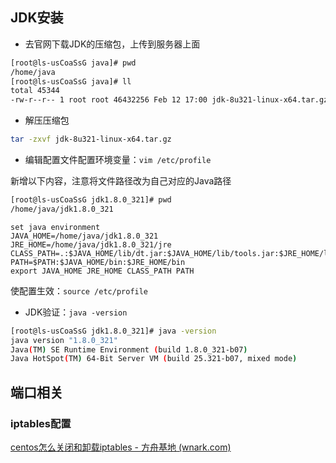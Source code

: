 ## JDK安装

- 去官网下载JDK的压缩包，上传到服务器上面

```sh
[root@ls-usCoaSsG java]# pwd
/home/java
[root@ls-usCoaSsG java]# ll
total 45344
-rw-r--r-- 1 root root 46432256 Feb 12 17:00 jdk-8u321-linux-x64.tar.gz
```

- 解压压缩包

```sh
tar -zxvf jdk-8u321-linux-x64.tar.gz
```

- 编辑配置文件配置环境变量：`vim /etc/profile`

新增以下内容，注意将文件路径改为自己对应的Java路径

```sh
[root@ls-usCoaSsG jdk1.8.0_321]# pwd
/home/java/jdk1.8.0_321
```

```properties
set java environment
JAVA_HOME=/home/java/jdk1.8.0_321   
JRE_HOME=/home/java/jdk1.8.0_321/jre     
CLASS_PATH=.:$JAVA_HOME/lib/dt.jar:$JAVA_HOME/lib/tools.jar:$JRE_HOME/lib
PATH=$PATH:$JAVA_HOME/bin:$JRE_HOME/bin
export JAVA_HOME JRE_HOME CLASS_PATH PATH
```

使配置生效：`source /etc/profile`

- JDK验证：`java -version`

```sh
[root@ls-usCoaSsG jdk1.8.0_321]# java -version
java version "1.8.0_321"
Java(TM) SE Runtime Environment (build 1.8.0_321-b07)
Java HotSpot(TM) 64-Bit Server VM (build 25.321-b07, mixed mode)
```

## 端口相关

### iptables配置

[centos怎么关闭和卸载iptables - 方舟基地 (wnark.com)](https://www.wnark.com/archives/97.html)

